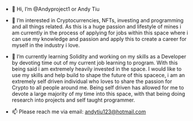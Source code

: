 - 👋 Hi, I’m @Andyproject1 or Andy Tiu

- 👀 I’m interested in Cryptocurrencies, NFTs, investing and programming and all things related. As this is a huge passion and lifestyle of mines i am currently in the process of applying for jobs within this space where i can use my knowledge and passion and apply this to create a career for myself in the industry i love.
 
- 🌱 I’m currently learning Solidity and working on my skills as a Developer by devoting time out of my current job learning to program. With this being said i am extremely heavily invested in the space. I would like to use my skills and help build to shape the future of this spacece, i am an extremely self driven individual who loves to share the passion for Crypto to all people around me. Being self driven has allowed for me to devote a large majority of my time into this space, with that being doing research into projects and self taught programmer. 

- 📫 Please reach me via email: andytiu123@hotmail.com

<!---
Andyproject1/Andyproject1 is a ✨ special ✨ repository because its `README.md` (this file) appears on your GitHub profile.
You can click the Preview link to take a look at your changes.
--->
